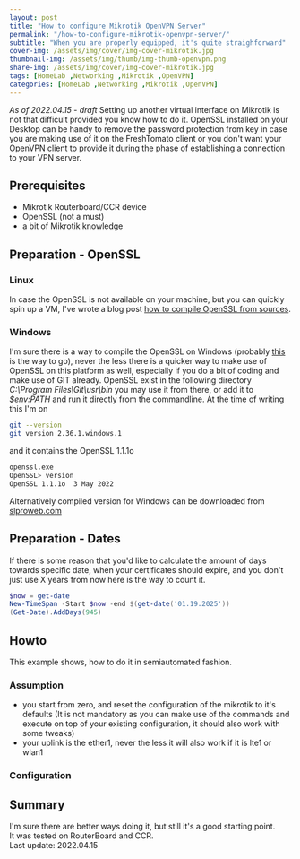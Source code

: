 ```yaml
---
layout: post
title: "How to configure Mikrotik OpenVPN Server"
permalink: "/how-to-configure-mikrotik-openvpn-server/"
subtitle: "When you are properly equipped, it's quite straighforward"
cover-img: /assets/img/cover/img-cover-mikrotik.jpg
thumbnail-img: /assets/img/thumb/img-thumb-openvpn.png
share-img: /assets/img/cover/img-cover-mikrotik.jpg
tags: [HomeLab ,Networking ,Mikrotik ,OpenVPN]
categories: [HomeLab ,Networking ,Mikrotik ,OpenVPN]
---
```

*As of 2022.04.15 - draft*
Setting up another virtual interface on Mikrotik is not that difficult provided you know how to do it. OpenSSL installed on your Desktop can be handy to remove the password protection from key in case you are making use of it on the FreshTomato client or you don't want your OpenVPN client to provide it during the phase of establishing a connection to your VPN server.

## Prerequisites
+ Mikrotik Routerboard/CCR device
+ OpenSSL (not a must)
+ a bit of Mikrotik knowledge

## Preparation - OpenSSL
### Linux
In case the OpenSSL is not available on your machine, but you can quickly spin up a VM, I've wrote a blog post [how to compile OpenSSL from sources](https://makeitcloudy.pl/how-to-compile-openssl-from-sources/).
### Windows
I'm sure there is a way to compile the OpenSSL on Windows (probably [this](https://github.com/openssl/openssl/blob/master/NOTES-WINDOWS.md) is the way to go), never the less there is a quicker way to make use of OpenSSL on this platform as well, especially if you do a bit of coding and make use of GIT already. OpenSSL exist in the following directory *C:\Program Files\Git\usr\bin* you may use it from there, or add it to *$env:PATH* and run it directly from the commandline. At the time of writing this I'm on

```bash
git --version
git version 2.36.1.windows.1
```
and it contains the OpenSSL 1.1.1o
```bash
openssl.exe
OpenSSL> version
OpenSSL 1.1.1o  3 May 2022
```
Alternatively compiled version for Windows can be downloaded from [slproweb.com](https://slproweb.com/products/Win32OpenSSL.html)

## Preparation - Dates
If there is some reason that you'd like to calculate the amount of days towards specific date, when your certificates should expire, and you don't just use X years from now here is the way to count it.

```powershell
$now = get-date
New-TimeSpan -Start $now -end $(get-date('01.19.2025'))
(Get-Date).AddDays(945)
```
## Howto
This example shows, how to do it in semiautomated fashion.
### Assumption 
+ you start from zero, and reset the configuration of the mikrotik to it's defaults (It is not mandatory as you can make use of the commands and execute on top of your existing configuration, it should also work with some tweaks)
+ your uplink is the ether1, never the less it will also work if it is lte1 or wlan1
### Configuration

## Summary
I'm sure there are better ways doing it, but still it's a good starting point.<br>
It was tested on RouterBoard and CCR.<br>
Last update: 2022.04.15